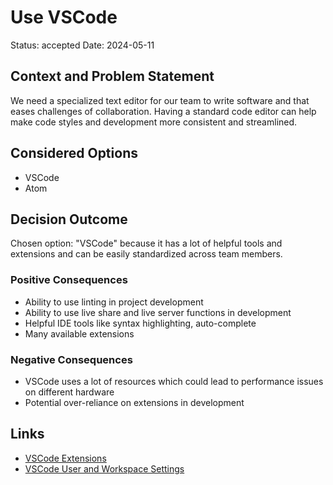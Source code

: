 # Use VSCode

Status: accepted
Date: 2024-05-11

## Context and Problem Statement
We need a specialized text editor for our team to write software and that eases challenges of collaboration. Having a standard code editor can help make code styles and development more consistent and streamlined.

## Considered Options
- VSCode
- Atom

## Decision Outcome

Chosen option: "VSCode" because it has a lot of helpful tools and extensions and can be easily standardized across team members.

### Positive Consequences
- Ability to use linting in project development
- Ability to use live share and live server functions in development
- Helpful IDE tools like syntax highlighting, auto-complete
- Many available extensions

### Negative Consequences
- VSCode uses a lot of resources which could lead to performance issues on different hardware
- Potential over-reliance on extensions in development

## Links
- [VSCode Extensions](https://code.visualstudio.com/docs/editor/extension-marketplace)
- [VSCode User and Workspace Settings](https://code.visualstudio.com/docs/getstarted/settings)